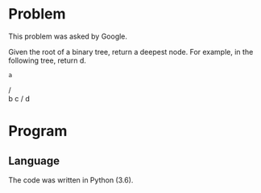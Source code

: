 # Problem

This problem was asked by Google.

Given the root of a binary tree, return a deepest node. For example, in the following tree, return d.

    a
   / \
  b   c
 /
d

# Program
## Language

The code was written in Python (3.6).
